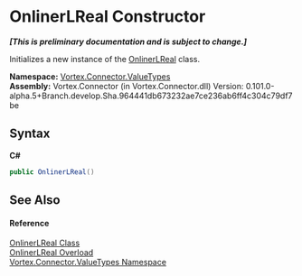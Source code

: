 # OnlinerLReal Constructor 
 _**\[This is preliminary documentation and is subject to change.\]**_

Initializes a new instance of the <a href="T_Vortex_Connector_ValueTypes_OnlinerLReal.md">OnlinerLReal</a> class.

**Namespace:**&nbsp;<a href="N_Vortex_Connector_ValueTypes.md">Vortex.Connector.ValueTypes</a><br />**Assembly:**&nbsp;Vortex.Connector (in Vortex.Connector.dll) Version: 0.101.0-alpha.5+Branch.develop.Sha.964441db673232ae7ce236ab6ff4c304c79df7be

## Syntax

**C#**<br />
``` C#
public OnlinerLReal()
```


## See Also


#### Reference
<a href="T_Vortex_Connector_ValueTypes_OnlinerLReal.md">OnlinerLReal Class</a><br /><a href="Overload_Vortex_Connector_ValueTypes_OnlinerLReal__ctor.md">OnlinerLReal Overload</a><br /><a href="N_Vortex_Connector_ValueTypes.md">Vortex.Connector.ValueTypes Namespace</a><br />